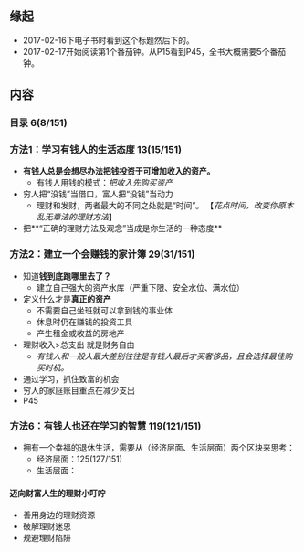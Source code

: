 ##  缘起
+ 2017-02-16下电子书时看到这个标题然后下的。
+ 2017-02-17开始阅读第1个番茄钟。从P15看到P45，全书大概需要5个番茄钟。

##  内容
###  目录 6(8/151)
###  方法1：学习有钱人的生活态度 13(15/151)
+ **有钱人总是会想尽办法把钱投资于可增加收入的资产。**
	+ 有钱人用钱的模式：*把收入先购买资产*
+ 穷人把“没钱”当借口，富人把“没钱”当动力
	+ 理财和发财，两者最大的不同之处就是“时间”。 【*花点时间，改变你原本乱无章法的理财方法*】
+ 把**“正确的理财方法及观念”当成是你生活的一种态度**

###  方法2：建立一个会赚钱的家计簿 29(31/151)
+ 知道**钱到底跑哪里去了？**
	+ 建立自己强大的资产水库（严重下限、安全水位、满水位）
+ 定义什么才是**真正的资产**
	+ 不需要自己坐班就可以拿到钱的事业体
	+ 休息时仍在赚钱的投资工具
	+ 产生租金或收益的房地产 
+ 理财收入>总支出 就是财务自由
	+ *有钱人和一般人最大差别往往是有钱人最后才买奢侈品，且会选择最佳购买时机。*
+ 通过学习，抓住致富的机会
+ 穷人的家庭账目重点在减少支出
+ P45


###  方法6：有钱人也还在学习的智慧 119(121/151)
+ 拥有一个幸福的退休生活，需要从（经济层面、生活层面）两个区块来思考：
	+ 经济层面：125(127/151)
	+ 生活层面：
#### 迈向财富人生的理财小叮咛  
+ 善用身边的理财资源 
+ 破解理财迷思
+ 规避理财陷阱
